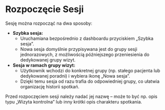 # Rozpoczęcie Sesji

Sesję można rozpocząć na dwa sposoby:

* **Szybka sesja:**
  * Uruchamiana bezpośrednio z dashboardu przyciskiem „Szybka sesja”.
  * Nowa sesja domyślnie przypisywana jest do grupy sesji jednorazowych, z możliwością późniejszego przeniesienia do dedykowanej grupy wizyt.
* **Sesja w ramach grupy wizyt:**
  * Użytkownik wchodzi do konkretnej grupy (np. stałego pacjenta lub dedykowanej poradni) i wybiera ikonę „Nowa sesja”.
  * Dzięki temu sesja od razu trafia do odpowiedniej grupy, co ułatwia organizację historii spotkań.

Przed rozpoczęciem sesji należy nadać jej nazwę – może to być np. opis typu „Wizyta kontrolna” lub inny krótki opis charakteru spotkania.
